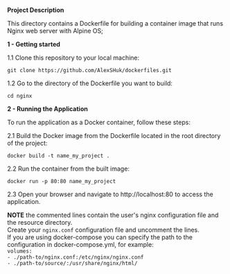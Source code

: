 **Project Description**  

This directory contains a Dockerfile for building a container image that runs Nginx web server with Alpine OS;  

**1 - Getting started**  

1.1 Clone this repository to your local machine:

`git clone https://github.com/AlexSHuk/dockerfiles.git`  

1.2 Go to the directory of the Dockerfile you want to build:

`cd nginx`  

**2 - Running the Application**  

To run the application as a Docker container, follow these steps:

2.1 Build the Docker image from the Dockerfile located in the root directory of the project:

`docker build -t name_my_project .`

2.2 Run the container from the built image:

`docker run -p 80:80 name_my_project`

2.3 Open your browser and navigate to http://localhost:80 to access the application.  

**NOTE** 
the commented lines contain the user's nginx configuration file and the resource directory.  
Create your `nginx.conf` configuration file and uncomment the lines.  
If you are using docker-compose you can specify the path to the configuration in docker-compose.yml, for example:  
`volumes:`  
`- ./path-to/nginx.conf:/etc/nginx/nginx.conf`  
`- ./path-to/source/:/usr/share/nginx/html/`
 




